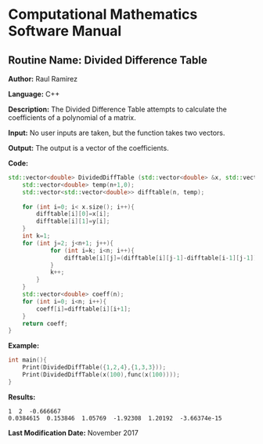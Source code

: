 # Computational Mathematics Software Manual

## **Routine Name:** Divided Difference Table

**Author:** Raul Ramirez

**Language:** C++

**Description:** The Divided Difference Table attempts to calculate the coefficients of a polynomial of a matrix.

**Input:**  No user inputs are taken, but the function takes two vectors.

**Output:**  The output is a vector of the coefficients. 

**Code:**
```C++
std::vector<double> DividedDiffTable (std::vector<double> &x, std::vector<double> &y){
    std::vector<double> temp(n+1,0);
    std::vector<std::vector<double>> difftable(n, temp);
    
    for (int i=0; i< x.size(); i++){
        difftable[i][0]=x[i];
        difftable[i][1]=y[i];
    }
    int k=1;
    for (int j=2; j<n+1; j++){
            for (int i=k; i<n; i++){
                difftable[i][j]=(difftable[i][j-1]-difftable[i-1][j-1])/(difftable[i][0]-difftable[i-k][0]);
            }
            k++;
        }
    }
    std::vector<double> coeff(n);
    for (int i=0; i<n; i++){
        coeff[i]=difftable[i][i+1];
    }
    return coeff;
}
```
**Example:**

```C++
int main(){
    Print(DividedDiffTable({1,2,4},{1,3,3}));
    Print(DividedDiffTable(x(100),func(x(100))));
}
```

**Results:**  
```
1  2  -0.666667
0.0384615  0.153846  1.05769  -1.92308  1.20192  -3.66374e-15  
```

**Last Modification Date:** November 2017
